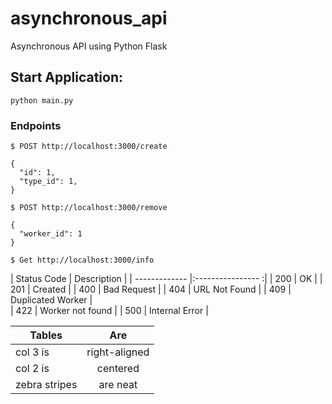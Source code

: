 # asynchronous_api
Asynchronous API using Python Flask

## Start Application:
`` python main.py ``


### Endpoints

```
$ POST http://localhost:3000/create

{
  "id": 1,
  "type_id": 1,
}

```



```
$ POST http://localhost:3000/remove

{
  "worker_id": 1
}

```


```
$ Get http://localhost:3000/info

```
| Status Code   | Description       | 
| ------------- |:---------------- :|
| 200           | OK                | 
| 201           | Created           | 
| 400           | Bad Request       | 
| 404           | URL Not Found     | 
| 409           | Duplicated Worker |  
| 422           | Worker not found  | 
| 500           | Internal Error    |


| Tables        | Are           |
| ------------- |:-------------:|
| col 3 is      | right-aligned |
| col 2 is      | centered      |
| zebra stripes | are neat      |    

